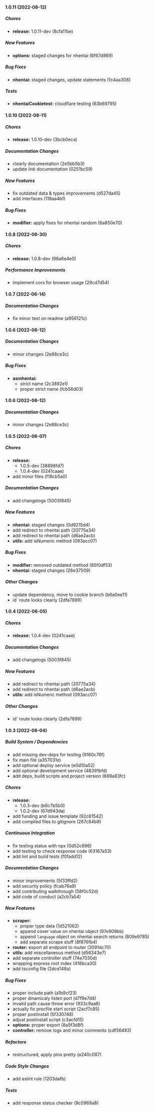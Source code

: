 #### 1.0.11 (2022-08-12)

##### Chores

* **release:**  1.0.11-dev (8cfa11be)

##### New Features

* **options:**  staged changes for nhentai (6f67d989)

##### Bug Fixes

* **nhentai:**  staged changes, update statements (1c4aa308)

##### Tests

* **nhentaiCookietest:**  cloudflare testing (63b69795)

#### 1.0.10 (2022-08-11)

##### Chores

* **release:**  1.0.10-dev (3bcb0eca)

##### Documentation Changes

*  clearly documentation (2e5bb5b3)
*  update link documentation (0251bc59)

##### New Features

*  fix outdated data & types improvements (d527da45)
*  add interfaces (118aa4b1)

##### Bug Fixes

* **modifier:**  apply fixes for nhentai random (6a850e70)

#### 1.0.8 (2022-06-30)

##### Chores

* **release:**  1.0.8-dev (98a6e4e0)

##### Performance Improvements

*  implement cors for browser usage (29cd7d54)

#### 1.0.7 (2022-06-14)

##### Documentation Changes

*  fix minor text on readme (a956121c)

#### 1.0.6 (2022-06-12)

##### Documentation Changes

*  minor changes (2e88ce3c)

##### Bug Fixes

* **asmhentai:**
  *  strict name (2c3892e1)
  *  proper strict name (fcb56d03)

#### 1.0.6 (2022-06-12)

##### Documentation Changes

*  minor changes (2e88ce3c)

#### 1.0.5 (2022-06-07)

##### Chores

* **release:**
  *  1.0.5-dev (38898fd7)
  *  1.0.4-dev (0241caae)
*  add minor files (f18cb5a0)

##### Documentation Changes

*  add changelogs (5003f845)

##### New Features

* **nhentai:**  staged changes (0d9215d4)
*  add redirect to nhentai path (20775a34)
*  add redirect to nhentai path (d6ae2acb)
* **utils:**  add isNumeric method (093acc07)

##### Bug Fixes

* **modifier:**  removed outdated method (85f0df53)
* **nhentai:**  staged changes (26e37509)

##### Other Changes

*  update dependency, move to cookie branch (b6a0ee11)
* id` route looks clearly (2dfa7899)

#### 1.0.4 (2022-06-05)

##### Chores

* **release:**  1.0.4-dev (0241caae)

##### Documentation Changes

*  add changelogs (5003f845)

##### New Features

*  add redirect to nhentai path (20775a34)
*  add redirect to nhentai path (d6ae2acb)
* **utils:**  add isNumeric method (093acc07)

##### Other Changes

* id` route looks clearly (2dfa7899)

#### 1.0.3 (2022-06-04)

##### Build System / Dependencies

*  add missing dev-deps for testing (9160c76f)
*  fix main file (a357031e)
*  add optional deploy service (e0d10a52)
*  add optional development service (48391bfd)
*  add deps, build scripts and project version (669a83fc)

##### Chores

* **release:**
  *  1.0.3-dev (b6c7b5b0)
  *  1.0.2-dev (67d943da)
*  add funding and issue template (92c61542)
*  add compiled files to gitignore (267c84b9)

##### Continuous Integration

*  fix testing status with npx (0d52c896)
*  add testing to check response code (63167a53)
*  add lint and build tests (f0fadd12)

##### Documentation Changes

*  minor improvements (5f33ffd2)
*  add security policy (fcab76a9)
*  add contributing walkthrough (58f0c52d)
*  add code of conduct (a2cb7a54)

##### New Features

* **scraper:**
  *  proper type data (1d521062)
  *  append cover value on nhentai object (97e908bb)
  *  append `language` object on nhentai search returns (809e9785)
  *  add separate scrape stuff (8f876fb4)
* **router:**  export all endpoint to router (3091dc70)
* **utils:**  add miscellaneous method (d56343e7)
*  add separate controller stuff (74e7030d)
*  wrapping express root index (418bca30)
*  add tsconfig file (2dce148a)

##### Bug Fixes

*  proper include path (a1b9cf23)
*  proper dinamicaly listen port (d7f9e7d4)
*  invalid path cause throw error (933c9aa6)
*  actually fix procfile start script (2acf7c85)
*  proper postinstall (5f330748)
*  adjust postinstall script (c3acfd15)
* **options:**  proper export (8a5f3d8f)
* **controller:**  remove logs and minor comments (cdf56483)

##### Refactors

*  restructured, apply pino pretty (a240c087)

##### Code Style Changes

*  add eslint rule (1203dafb)

##### Tests

*  add response status checker (9c0969a8)


